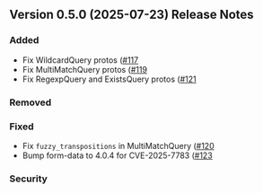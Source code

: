 ## Version 0.5.0 (2025-07-23) Release Notes

### Added
- Fix WildcardQuery protos ([#117](https://github.com/opensearch-project/opensearch-protobufs/pull/117)
- Fix MultiMatchQuery protos ([#119](https://github.com/opensearch-project/opensearch-protobufs/pull/119)
- Fix RegexpQuery and ExistsQuery protos ([#121](https://github.com/opensearch-project/opensearch-protobufs/pull/121)

### Removed

### Fixed
- Fix `fuzzy_transpositions` in MultiMatchQuery ([#120](https://github.com/opensearch-project/opensearch-protobufs/pull/120)
- Bump form-data to 4.0.4 for CVE-2025-7783 ([#123](https://github.com/opensearch-project/opensearch-protobufs/pull/123)

### Security
